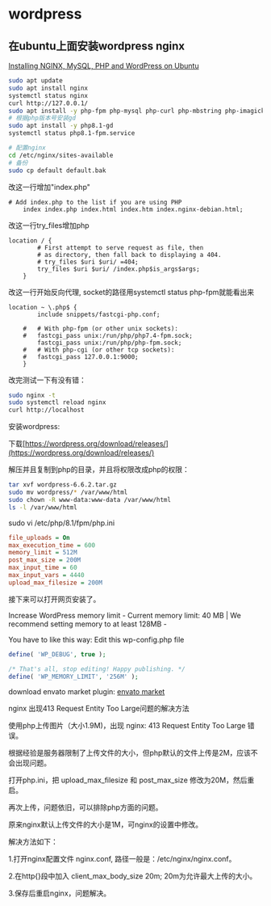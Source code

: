 # wordpress

## 在ubuntu上面安装wordpress nginx

[Installing NGINX, MySQL, PHP and WordPress on Ubuntu](https://medium.com/@djakkone/installing-nginx-mysql-php-and-wordpress-on-ubuntu-2ccf8beba11f)

```bash
sudo apt update
sudo apt install nginx
systemctl status nginx
curl http://127.0.0.1/
sudo apt install -y php-fpm php-mysql php-curl php-mbstring php-imagick php-xml php-zip
# 根据php版本号安装gd
sudo apt install -y php8.1-gd
systemctl status php8.1-fpm.service

# 配置nginx
cd /etc/nginx/sites-available
# 备份
sudo cp default default.bak
```

改这一行增加"index.php"

```nginx
# Add index.php to the list if you are using PHP
	index index.php index.html index.htm index.nginx-debian.html;
```

改这一行try_files增加php

```nginx
location / {
		# First attempt to serve request as file, then
		# as directory, then fall back to displaying a 404.
		# try_files $uri $uri/ =404;
		try_files $uri $uri/ /index.php$is_args$args;
	}
```

改这一行开始反向代理, socket的路径用systemctl status php-fpm就能看出来

```nginx
location ~ \.php$ {
		include snippets/fastcgi-php.conf;

	#	# With php-fpm (or other unix sockets):
	#	fastcgi_pass unix:/run/php/php7.4-fpm.sock;
		fastcgi_pass unix:/run/php/php-fpm.sock;
	#	# With php-cgi (or other tcp sockets):
	#	fastcgi_pass 127.0.0.1:9000;
	}
```

改完测试一下有没有错：

```bash
sudo nginx -t
sudo systemctl reload nginx
curl http://localhost
```

安装wordpress:

下载[https://wordpress.org/download/releases/](https://wordpress.org/download/releases/)

解压并且复制到php的目录，并且将权限改成php的权限：

```bash
tar xvf wordpress-6.6.2.tar.gz
sudo mv wordpress/* /var/www/html
sudo chown -R www-data:www-data /var/www/html
ls -l /var/www/html
```

sudo vi /etc/php/8.1/fpm/php.ini

```ini
file_uploads = On
max_execution_time = 600
memory_limit = 512M
post_max_size = 200M
max_input_time = 60
max_input_vars = 4440
upload_max_filesize = 200M
```

接下来可以打开网页安装了。


Increase WordPress memory limit - Current memory limit: 40 MB | We recommend setting memory to at least 128MB -

You have to like this way: Edit this wp-config.php file

```php
define( 'WP_DEBUG', true );

/* That's all, stop editing! Happy publishing. */
define( 'WP_MEMORY_LIMIT', '256M' );
```

download envato market plugin: [envato market](https://www.envato.com/lp/market-plugin/)

nginx 出现413 Request Entity Too Large问题的解决方法



使用php上传图片（大小1.9M)，出现 nginx: 413 Request Entity Too Large 错误。

根据经验是服务器限制了上传文件的大小，但php默认的文件上传是2M，应该不会出现问题。



打开php.ini，把 upload_max_filesize 和 post_max_size 修改为20M，然后重启。

再次上传，问题依旧，可以排除php方面的问题。



原来nginx默认上传文件的大小是1M，可nginx的设置中修改。



解决方法如下：

1.打开nginx配置文件 nginx.conf, 路径一般是：/etc/nginx/nginx.conf。

2.在http{}段中加入 client_max_body_size 20m; 20m为允许最大上传的大小。

3.保存后重启nginx，问题解决。
